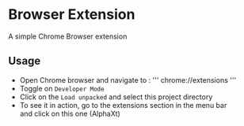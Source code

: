 # Browser Extension

A simple Chrome Browser extension

## Usage

- Open Chrome browser and navigate to :
  '''
    chrome://extensions
  '''
- Toggle on `Developer Mode`
- Click on the `Load unpacked` and select this project directory
- To see it in action, go to the extensions section in the menu bar \
  and click on this one (AlphaXt)
